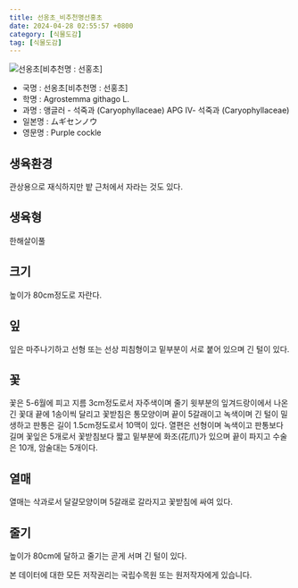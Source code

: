 ```yaml
---
title: 선옹초_비추천명선홍초
date: 2024-04-28 02:55:57 +0800
category: [식물도감]
tag: [식물도감]
---
```




![선옹초[비추천명 : 선홍초]](/fileUpload/plants/basic/Caryophyllaceae/Agrostemma/10125/1_th2.JPG)
- 국명 : 선옹초[비추천명 : 선홍초]
- 학명 : Agrostemma githago L.
- 과명 : 앵글러 - 석죽과 (Caryophyllaceae) APG Ⅳ- 석죽과 (Caryophyllaceae)
- 일본명 : ムギセンノウ
- 영문명 : Purple cockle


## 생육환경
관상용으로 재식하지만 밭 근처에서 자라는 것도 있다.
## 생육형
한해살이풀
## 크기
높이가 80cm정도로 자란다.
## 잎
잎은 마주나기하고 선형 또는 선상 피침형이고 밑부분이 서로 붙어 있으며 긴 털이 있다.
## 꽃
꽃은 5-6월에 피고 지름 3cm정도로서 자주색이며 줄기 윗부분의 잎겨드랑이에서 나온 긴 꽃대 끝에 1송이씩 달리고 꽃받침은 통모양이며 끝이 5갈래이고 녹색이며 긴 털이 밀생하고 판통은 길이 1.5cm정도로서 10맥이 있다. 열편은 선형이며 녹색이고 판통보다 길며 꽃잎은 5개로서 꽃받침보다 짧고 밑부분에 화조(花爪)가 있으며 끝이 파지고 수술은 10개, 암술대는 5개이다.
## 열매
열매는 삭과로서 달걀모양이며 5갈래로 갈라지고 꽃받침에 싸여 있다.
## 줄기
높이가 80cm에 달하고 줄기는 곧게 서며 긴 털이 있다.






본 데이터에 대한 모든 저작권리는 국립수목원 또는 원저작자에게 있습니다.
